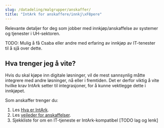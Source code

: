 ```yaml
---
slug: /datadeling/malgrupper/anskaffer/
title: "IntArk for anskaffere/innkj\xF8pere"
---
```


Relevante detaljer for deg som jobber med innkjøp/anskaffelse av systemer og
tjenester i UH-sektoren.

TODO: Mulig å få Csaba eller andre med erfaring av innkjøp av IT-tenester til å sjå over dette.

## Hva trenger jeg å vite?

Hvis du skal kjøpe inn digitale løsninger, vil de mest sannsynlig måtte
integrere med andre løsninger, nå eller i fremtiden. Det er derfor viktig å
vite hvilke krav IntArk setter til integrasjoner, for å kunne vektlegge
dette i innkjøpet.

Som anskaffer trenger du:

1. Les [Hva er IntArk](https://www.uninett.no/Intark).
2. Les [veileder for anskaffelser](/docs/datadeling/veiledere/annet/anskaffelse).
3. Sjekkliste for om en IT-tjeneste er IntArk-kompatibel [TODO lag og lenk]
